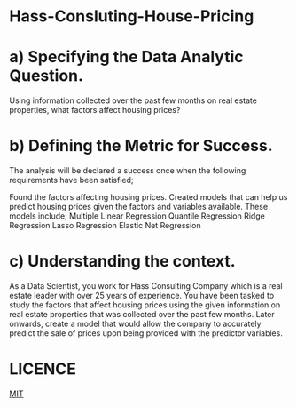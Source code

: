 # Hass-Consluting-House-Pricing
# a) Specifying the Data Analytic Question.
Using information collected over the past few months on real estate properties, what factors affect housing prices?

# b) Defining the Metric for Success.
The analysis will be declared a success once when the following requirements have been satisfied;

Found the factors affecting housing prices.
Created models that can help us predict housing prices given the factors and variables available. These models include;
Multiple Linear Regression
Quantile Regression
Ridge Regression
Lasso Regression
Elastic Net Regression
# c) Understanding the context.
As a Data Scientist, you work for Hass Consulting Company which is a real estate leader with over 25 years of experience. You have been tasked to study the factors that affect housing prices using the given information on real estate properties that was collected over the past few months. Later onwards, create a model that would allow the company to accurately predict the sale of prices upon being provided with the predictor variables.
# LICENCE
[MIT](https://choosealicense.com/licenses/mit/)
